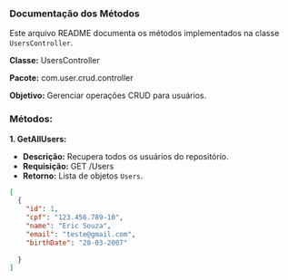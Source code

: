 ### Documentação dos Métodos

Este arquivo README documenta os métodos implementados na classe `UsersController`.

**Classe:** UsersController

**Pacote:** com.user.crud.controller

**Objetivo:** Gerenciar operações CRUD para usuários.

### Métodos:

**1. GetAllUsers:**

- **Descrição:** Recupera todos os usuários do repositório.
- **Requisição:** GET /Users
- **Retorno:** Lista de objetos `Users`.

```json
[
  {
    "id": 1,
    "cpf": "123.456.789-10",
    "name": "Eric Souza",
    "email": "teste@gmail.com",
    "birthDate": "20-03-2007"
    
  }
]

